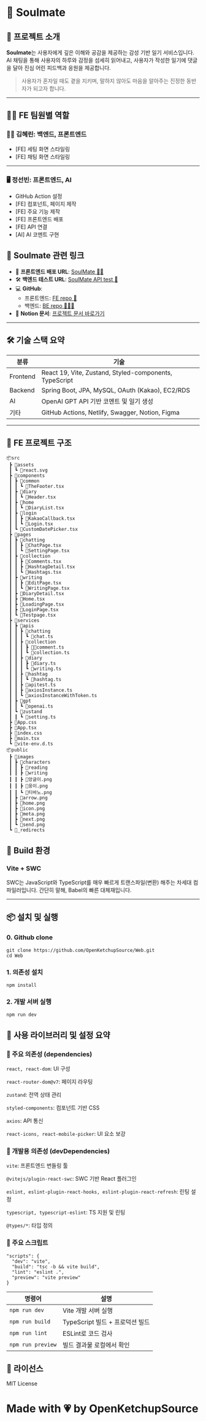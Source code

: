 # 💞 Soulmate

## 🧠 프로젝트 소개

**Soulmate**는 사용자에게 깊은 이해와 공감을 제공하는 감성 기반 일기 서비스입니다.  
AI 채팅을 통해 사용자의 하루와 감정을 섬세히 읽어내고, 사용자가 작성한 일기에 댓글을 달아 진심 어린 피드백과 응원을 제공합니다.

> 사용자가 혼자일 때도 곁을 지키며, 말하지 않아도 마음을 알아주는 진정한 동반자가 되고자 합니다.

---

## 👯‍♀️ FE 팀원별 역할

### 👩‍💻 김혜린: 백엔드, 프론트엔드

- [FE] 세팅 화면 스타일링
- [FE] 채팅 화면 스타일링

---

### 🖥️ 정선빈: 프론트엔드, AI

- GitHub Action 설정
- [FE] 컴포넌트, 페이지 제작
- [FE] 주요 기능 제작
- [FE] 프론트엔드 배포
- [FE] API 연결
- [AI] AI 코멘트 구현

## 🔗 Soulmate 관련 링크

- 🔗 **프론트엔드 배포 URL**: [SoulMate 🧠💗](https://withsoulmate.netlify.app/)
- 🛠️ **백엔드 테스트 URL**: [SoulMate API test 🧪](https://soulmate.o-r.kr/api/test)
- 💻 **GitHub**:
  - 프론트엔드: [FE repo 👀](https://github.com/OpenKetchupSource/Web)
  - 백엔드: [BE repo 👩🏻‍💻](https://github.com/OpenKetchupSource/Server)
- 📘 **Notion 문서**: [프로젝트 문서 바로가기](https://rainbow-uncle-f19.notion.site/1c4e29af6ad5806c903be9dfaa2a4152?pvs=74)

---

## 🛠️ 기술 스택 요약

| 분류     | 기술                                                   |
| -------- | ------------------------------------------------------ |
| Frontend | React 19, Vite, Zustand, Styled-components, TypeScript |
| Backend  | Spring Boot, JPA, MySQL, OAuth (Kakao), EC2/RDS        |
| AI       | OpenAI GPT API 기반 코멘트 및 일기 생성                |
| 기타     | GitHub Actions, Netlify, Swagger, Notion, Figma        |

---

## 📁 FE 프로젝트 구조

```
📦src
 ┣ 📂assets
 ┃ ┗ 📜react.svg
 ┣ 📂components
 ┃ ┣ 📂common
 ┃ ┃ ┗ 📜TheFooter.tsx
 ┃ ┣ 📂diary
 ┃ ┃ ┗ 📜Header.tsx
 ┃ ┣ 📂home
 ┃ ┃ ┗ 📜DiaryList.tsx
 ┃ ┣ 📂login
 ┃ ┃ ┣ 📜KakaoCallback.tsx
 ┃ ┃ ┗ 📜Login.tsx
 ┃ ┗ 📜CustomDatePicker.tsx
 ┣ 📂pages
 ┃ ┣ 📂chatting
 ┃ ┃ ┣ 📜ChatPage.tsx
 ┃ ┃ ┗ 📜SettingPage.tsx
 ┃ ┣ 📂collection
 ┃ ┃ ┣ 📜Comments.tsx
 ┃ ┃ ┣ 📜HashtagDetail.tsx
 ┃ ┃ ┗ 📜Hashtags.tsx
 ┃ ┣ 📂writing
 ┃ ┃ ┣ 📜EditPage.tsx
 ┃ ┃ ┗ 📜WritingPage.tsx
 ┃ ┣ 📜DiaryDetail.tsx
 ┃ ┣ 📜Home.tsx
 ┃ ┣ 📜LoadingPage.tsx
 ┃ ┣ 📜LoginPage.tsx
 ┃ ┗ 📜Testpage.tsx
 ┣ 📂services
 ┃ ┣ 📂apis
 ┃ ┃ ┣ 📂chatting
 ┃ ┃ ┃ ┗ 📜chat.ts
 ┃ ┃ ┣ 📂collection
 ┃ ┃ ┃ ┣ 📜comment.ts
 ┃ ┃ ┃ ┗ 📜collection.ts
 ┃ ┃ ┣ 📂diary
 ┃ ┃ ┃ ┣ 📜diary.ts
 ┃ ┃ ┃ ┗ 📜writing.ts
 ┃ ┃ ┣ 📂hashtag
 ┃ ┃ ┃ ┗ 📜hashtag.ts
 ┃ ┃ ┣ 📜apitest.ts
 ┃ ┃ ┣ 📜axiosInstance.ts
 ┃ ┃ ┗ 📜axiosInstanceWithToken.ts
 ┃ ┣ 📂gpt
 ┃ ┃ ┗ 📜openai.ts
 ┃ ┗ 📂zustand
 ┃ ┃ ┗ 📜setting.ts
 ┣ 📜App.css
 ┣ 📜App.tsx
 ┣ 📜index.css
 ┣ 📜main.tsx
 ┗ 📜vite-env.d.ts
📦public
 ┣ 📂images
 ┃ ┣ 📂characters
 ┃ ┃ ┣ 📂reading
 ┃ ┃ ┣ 📂writing
 ┃ ┃ ┣ 📜앙글이.png
 ┃ ┃ ┣ 📜웅이.png
 ┃ ┃ ┗ 📜티바노.png
 ┃ ┣ 📜arrow.png
 ┃ ┣ 📜home.png
 ┃ ┣ 📜icon.png
 ┃ ┣ 📜meta.png
 ┃ ┣ 📜next.png
 ┃ ┗ 📜send.png
 ┗ 📜_redirects
```

## 🧱 Build 환경

### Vite + SWC

SWC는 JavaScript와 TypeScript를 매우 빠르게 트랜스파일(변환) 해주는 차세대 컴파일러입니다.
간단히 말해, Babel의 빠른 대체재입니다.

---

## 📦 설치 및 실행

### 0. Github clone

`git clone https://github.com/OpenKetchupSource/Web.git` <br>
`cd Web`

### 1. 의존성 설치

`npm install`

### 2. 개발 서버 실행

`npm run dev`

## 📜 사용 라이브러리 및 설정 요약

### 🔧 주요 의존성 (dependencies)

`react, react-dom`: UI 구성

`react-router-dom@v7`: 페이지 라우팅

`zustand`: 전역 상태 관리

`styled-components`: 컴포넌트 기반 CSS

`axios`: API 통신

`react-icons, react-mobile-picker`: UI 요소 보강

### 🧪 개발용 의존성 (devDependencies)

`vite`: 프론트엔드 번들링 툴

`@vitejs/plugin-react-swc`: SWC 기반 React 플러그인

`eslint, eslint-plugin-react-hooks, eslint-plugin-react-refresh`: 린팅 설정

`typescript, typescript-eslint`: TS 지원 및 린팅

`@types/*`: 타입 정의

### 📂 주요 스크립트

```
"scripts": {
  "dev": "vite",
  "build": "tsc -b && vite build",
  "lint": "eslint .",
  "preview": "vite preview"
}
```

| 명령어            | 설명                            |
| ----------------- | ------------------------------- |
| `npm run dev`     | Vite 개발 서버 실행             |
| `npm run build`   | TypeScript 빌드 + 프로덕션 빌드 |
| `npm run lint`    | ESLint로 코드 검사              |
| `npm run preview` | 빌드 결과물 로컬에서 확인       |

## 🪪 라이선스

MIT License

# Made with 💗 by OpenKetchupSource
